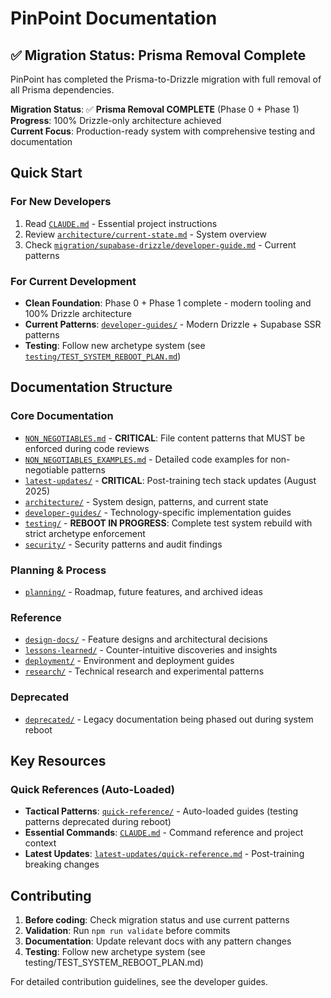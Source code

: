 # PinPoint Documentation

## ✅ Migration Status: Prisma Removal Complete

PinPoint has completed the Prisma-to-Drizzle migration with full removal of all Prisma dependencies.

**Migration Status**: ✅ **Prisma Removal COMPLETE** (Phase 0 + Phase 1)  
**Progress**: 100% Drizzle-only architecture achieved  
**Current Focus**: Production-ready system with comprehensive testing and documentation

## Quick Start

### For New Developers

1. Read [`CLAUDE.md`](../CLAUDE.md) - Essential project instructions
2. Review [`architecture/current-state.md`](./architecture/current-state.md) - System overview
3. Check [`migration/supabase-drizzle/developer-guide.md`](./migration/supabase-drizzle/developer-guide.md) - Current patterns

### For Current Development

- **Clean Foundation**: Phase 0 + Phase 1 complete - modern tooling and 100% Drizzle architecture
- **Current Patterns**: [`developer-guides/`](./developer-guides/) - Modern Drizzle + Supabase SSR patterns
- **Testing**: Follow new archetype system (see [`testing/TEST_SYSTEM_REBOOT_PLAN.md`](./testing/TEST_SYSTEM_REBOOT_PLAN.md))

## Documentation Structure

### Core Documentation

- [`NON_NEGOTIABLES.md`](./NON_NEGOTIABLES.md) - **CRITICAL**: File content patterns that MUST be enforced during code reviews
- [`NON_NEGOTIABLES_EXAMPLES.md`](./NON_NEGOTIABLES_EXAMPLES.md) - Detailed code examples for non-negotiable patterns
- [`latest-updates/`](./latest-updates/) - **CRITICAL**: Post-training tech stack updates (August 2025)
- [`architecture/`](./architecture/) - System design, patterns, and current state
- [`developer-guides/`](./developer-guides/) - Technology-specific implementation guides
- [`testing/`](./testing/) - **REBOOT IN PROGRESS**: Complete test system rebuild with strict archetype enforcement
- [`security/`](./security/) - Security patterns and audit findings

### Planning & Process

- [`planning/`](./planning/) - Roadmap, future features, and archived ideas

### Reference

- [`design-docs/`](./design-docs/) - Feature designs and architectural decisions
- [`lessons-learned/`](./lessons-learned/) - Counter-intuitive discoveries and insights
- [`deployment/`](./deployment/) - Environment and deployment guides
- [`research/`](./research/) - Technical research and experimental patterns

### Deprecated

- [`deprecated/`](./deprecated/) - Legacy documentation being phased out during system reboot

## Key Resources

### Quick References (Auto-Loaded)

- **Tactical Patterns**: [`quick-reference/`](./quick-reference/) - Auto-loaded guides (testing patterns deprecated during reboot)
- **Essential Commands**: [`CLAUDE.md`](../CLAUDE.md) - Command reference and project context
- **Latest Updates**: [`latest-updates/quick-reference.md`](./latest-updates/quick-reference.md) - Post-training breaking changes

## Contributing

1. **Before coding**: Check migration status and use current patterns
2. **Validation**: Run `npm run validate` before commits
3. **Documentation**: Update relevant docs with any pattern changes
4. **Testing**: Follow new archetype system (see testing/TEST_SYSTEM_REBOOT_PLAN.md)

For detailed contribution guidelines, see the developer guides.
